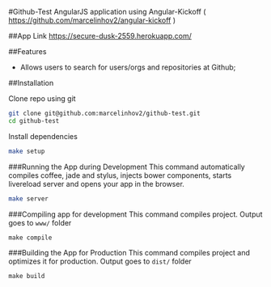 #Github-Test
AngularJS application using Angular-Kickoff ( https://github.com/marcelinhov2/angular-kickoff )

##App Link
https://secure-dusk-2559.herokuapp.com/

##Features
* Allows users to search for users/orgs and repositories at Github;

##Installation

Clone repo using git
```sh
git clone git@github.com:marcelinhov2/github-test.git
cd github-test
```

Install dependencies
```sh
make setup
```

###Running the App during Development
This command automatically compiles coffee, jade and stylus, injects bower components, starts livereload server and opens your app in the browser.
```sh
make server
```

###Compiling app for development
This command compiles project. Output goes to ```www/``` folder
```
make compile
```

###Building the App for Production
This command compiles project and optimizes it for production. Output goes to ```dist/``` folder
```
make build
```
